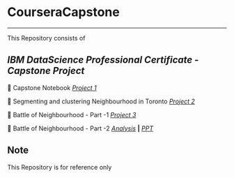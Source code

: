 # CourseraCapstone
---

This Repository consists of _<h2>IBM DataScience Professional Certificate - Capstone Project</h2>_ 

:rocket: Capstone Notebook [*Project 1*](https://github.com/sslgstat/applied-data-science-capstone/blob/master/Capstone%20Project%20Notebook.ipynb)

:rocket: Segmenting and clustering Neighbourhood in Toronto [*Project 2*](https://github.com/sslgstat/applied-data-science-capstone/tree/master/Segmenting%20and%20Clustering%20Neighbourhoods%20inToronto)

:rocket: Battle of Neighbourhood - Part -1 [*Project 3*](https://github.com/sslgstat/applied-data-science-capstone/blob/master/Capstone%20Project%20Notebook.ipynb)

:rocket: Battle of Neighbourhood - Part -2 [*Analysis*](https://github.com/sslgstat/applied-data-science-capstone/blob/master/Battle_of_NeighbourHood.docx) **|** [*PPT*](https://github.com/sslgstat/applied-data-science-capstone/blob/master/Battle_of_NeighbourHood.pptx)


## Note
This Repository is for reference only
